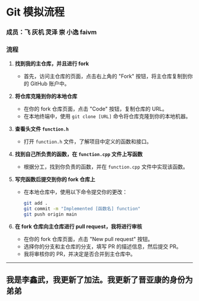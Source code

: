 # Git 模拟流程

### 成员：飞 灰机 灵泽 崇 小逸 faivm

### 流程

1. **找到我的主仓库，并且进行 fork**
   - 首先，访问主仓库的页面，点击右上角的 "Fork" 按钮，将主仓库复制到你的 GitHub 账户中。

2. **将仓库克隆到你的本地仓库**
   - 在你的 fork 仓库页面，点击 "Code" 按钮，复制仓库的 URL。
   - 在本地终端中，使用 `git clone [URL]` 命令将仓库克隆到你的本地机器。

3. **查看头文件 `function.h`**
   - 打开 `function.h` 文件，了解项目中定义的函数和接口。

4. **找到自己所负责的函数，在 `function.cpp` 文件上写函数**
   - 根据分工，找到你负责的函数，并在 `function.cpp` 文件中实现该函数。

5. **写完函数后提交到你的 fork 仓库上**
   - 在本地仓库中，使用以下命令提交你的更改：
     ```bash
     git add .
     git commit -m "Implemented [函数名] function"
     git push origin main
     ```

6. **在 fork 仓库向主仓库进行 pull request，我将进行审核**
   - 在你的 fork 仓库页面，点击 "New pull request" 按钮。
   - 选择你的分支和主仓库的分支，填写 PR 的描述信息，然后提交 PR。
   - 我将审核你的 PR，并决定是否合并到主仓库中。
   
---
我是李鑫武，我更新了加法。我更新了晋亚康的身份为弟弟
---
